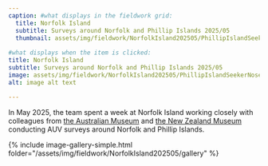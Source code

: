 ```yaml
---
caption: #what displays in the fieldwork grid:
  title: Norfolk Island
  subtitle: Surveys around Norfolk and Phillip Islands 2025/05
  thumbnail: assets/img/fieldwork/NorfolkIsland202505/PhillipIslandSeekerNoseView.png
  
#what displays when the item is clicked:
title: Norfolk Island
subtitle: Surveys around Norfolk and Phillip Islands 2025/05
image: assets/img/fieldwork/NorfolkIsland202505/PhillipIslandSeekerNoseView.png
alt: image alt text

---
```

In May 2025, the team spent a week at Norfolk Island  working closely with colleagues from [the Australian Museum](https://australian.museum/) and [the New Zealand Museum](https://aucklandmuseum.com) conducting AUV surveys around Norfolk and Phillip Islands.

{% include image-gallery-simple.html folder="/assets/img/fieldwork/NorfolkIsland202505/gallery" %}
